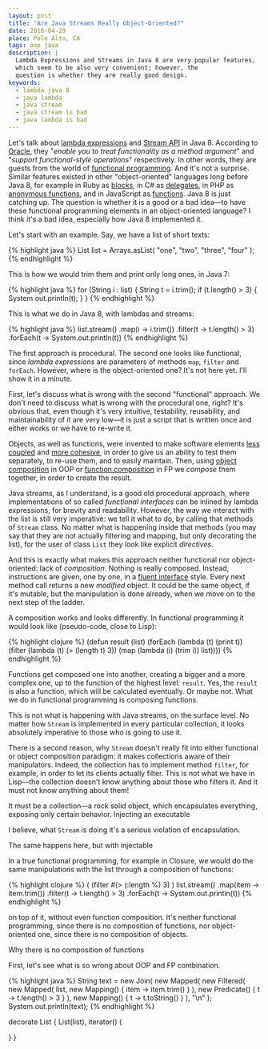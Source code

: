 ```yaml
---
layout: post
title: "Are Java Streams Really Object-Oriented?"
date: 2016-04-29
place: Palo Alto, CA
tags: oop java
description: |
  Lambda Expressions and Streams in Java 8 are very popular features,
  which seem to be also very convenient; however, the
  question is whether they are really good design.
keywords:
  - lambda java 8
  - java lambda
  - java stream
  - java stream is bad
  - java lambda is bad
---
```


Let's talk about [lambda expressions](https://docs.oracle.com/javase/tutorial/java/javaOO/lambdaexpressions.html)
and [Stream API](https://docs.oracle.com/javase/8/docs/api/java/util/stream/package-summary.html)
in Java 8.
According to [Oracle](http://www.oracle.com/technetwork/java/javase/8-whats-new-2157071.html),
they "_enable you to treat functionality as a method argument_"
and "_support functional-style operations_" respectively. In other words, they are
guests from the world of
[functional programming](https://en.wikipedia.org/wiki/Functional_programming).
And it's not a surprise. Similar features existed in other "object-oriented"
languages long before Java 8, for example
in Ruby as [blocks](http://ruby-doc.com/docs/ProgrammingRuby/html/tut_containers.html),
in C# as [delegates](https://msdn.microsoft.com/en-us/library/ms173171.aspx),
in PHP as [anonymous functions](http://php.net/manual/en/functions.anonymous.php),
and in JavaScript as [functions](https://developer.mozilla.org/en-US/docs/Web/JavaScript/Reference/Functions).
Java 8 is just catching up. The question is whether it is a good
or a bad idea&mdash;to have these functional programming elements in
an object-oriented language? I think it's a bad idea, especially how Java 8
implemented it.

<!--more-->

Let's start with an example. Say, we have a list of short texts:

{% highlight java %}
List<String> list = Arrays.asList(
  "one", "two", "three", "four"
);
{% endhighlight %}

This is how we would trim them and print only long ones, in Java 7:

{% highlight java %}
for (String i : list) {
  String t = i.trim();
  if (t.length() > 3) {
    System.out.println(t);
  }
}
{% endhighlight %}

This is what we do in Java 8, with lambdas and streams:

{% highlight java %}
list.stream()
  .map(i -> i.trim())
  .filter(t -> t.length() > 3)
  .forEach(t -> System.out.println(t))
{% endhighlight %}

The first approach is procedural. The second one looks like functional, since
_lambda expressions_ are parameters of methods `map`, `filter` and `forEach`.
However, where is the object-oriented one? It's not here yet.
I'll show it in a minute.

First, let's discuss what is wrong with the second "functional" approach. We don't
need to discuss what is wrong with the procedural one, right? It's
obvious that, even though it's very intuitive, testability, reusability,
and maintainability of it are very low&mdash;it is just a script that is written
once and either works or we have to re-write it.

Objects, as well as functions, were invented to make software elements
[less coupled](https://en.wikipedia.org/wiki/Coupling_%28computer_programming%29)
and [more cohesive](https://en.wikipedia.org/wiki/Cohesion_%28computer_science%29),
in order to give us an ability to test
them separately, to re-use them, and to easily maintain. Then,
using [object composition](https://en.wikipedia.org/wiki/Object_composition) in OOP or
[function composition](https://en.wikipedia.org/wiki/Function_composition_%28computer_science%29) in FP
we _compose_ them together, in order to create the result.

Java streams, as I understand, is a good old procedural approach, where
implementations of so called _functional interfaces_ can be inlined by
lambda expressions, for brevity and readability. However, the way we
interact with the list is still very imperative: we tell it what to do,
by calling that methods of `Stream` class. No matter what is happening
inside that methods (you may say that they are not actually filtering
and mapping, but only decorating the list), for the user of class `List`
they look like explicit _directives_.

And this is exactly what makes this approach neither functional nor
object-oriented: lack of _composition_. Nothing is really composed. Instead,
instructions are given, one by one, in a
[fluent interface](https://en.wikipedia.org/wiki/Fluent_interface) style.
Every next method call returns a new _modified_ object. It could be the
same object, if it's mutable, but the manipulation is done already, when
we move on to the next step of the ladder.

A composition works and looks differently. In functional programming
it would look like (pseudo-code, close to Lisp):

{% highlight clojure %}
(defun result (list)
  (forEach (lambda (t) (print t))
    (filter (lambda (t) (> (length t) 3))
      (map (lambda (i) (trim i))
        list))))
{% endhighlight %}

Functions get composed one into another, creating a bigger and a more
complex one, up to the function of the highest level: `result`. Yes, the
`result` is also a function, which will be calculated eventually. Or maybe not.
What we do in functional programming is composing functions.

This is not what is happening with Java streams, on the surface level. No
matter how `Stream` is implemented in every particular collection, it looks
absolutely imperative to those who is going to use it.

There is a second reason, why `Stream` doesn't really fit into either
functional or object composition paradigm: it makes collections aware of
their manipulators. Indeed, the collection has to implement method `filter`,
for example, in order to let its clients actually filter. This is not
what we have in Lisp&mdash;the collection doesn't know anything about those
who filters it. And it must not know anything about them!

It must be a collection&mdash;a rock solid object, which encapsulates
everything, exposing only certain behavior. Injecting an executable

I believe, what `Stream` is doing it's a serious violation of encapsulation.

The same happens here, but with injectable

In a true functional programming, for example in Closure, we would
do the same manipulations with the list through a composition of
functions:

{% highlight clojure %}
(
(filter #(> (:length %) 3)
  )
list.stream()
  .map(item -> item.trim())
  .filter(t -> t.length() > 3)
  .forEach(t -> System.out.println(t))
{% endhighlight %}


on top of it, without even function composition. It's neither functional
programming, since there is no composition of functions, nor object-oriented
one, since there is no composition of objects.

Why there is no composition of functions

First, let's see what is so wrong about
OOP and FP combination.


{% highlight java %}
String text = new Join(
  new Mapped(
    new Filtered(
      new Mapped(
        list,
        new Mapping() { item -> item.trim() }
      ),
      new Predicate() { t -> t.length() > 3 }
    ),
    new Mapping() { t -> t.toString() }
  ),
  "\n"
);
System.out.println(text);
{% endhighlight %}


decorate List {
  List(list),
  iterator() {

  }
}

